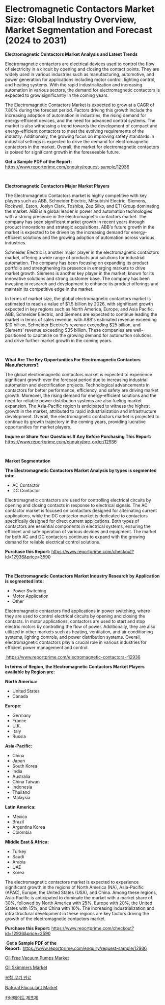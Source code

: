 <p><h1>Electromagnetic Contactors Market Size: Global Industry Overview, Market Segmentation and Forecast (2024 to 2031)</h1></p><p><strong>Electromagnetic Contactors Market Analysis and Latest Trends</strong></p>
<p><p>Electromagnetic contactors are electrical devices used to control the flow of electricity in a circuit by opening and closing the contact points. They are widely used in various industries such as manufacturing, automotive, and power generation for applications including motor control, lighting control, and heating systems. With the rapid industrialization and increasing automation in various sectors, the demand for electromagnetic contactors is expected to grow significantly in the coming years.</p><p>The Electromagnetic Contactors Market is expected to grow at a CAGR of 7.80% during the forecast period. Factors driving this growth include the increasing adoption of automation in industries, the rising demand for energy-efficient devices, and the need for advanced control systems. The market is also witnessing a trend towards the development of compact and energy-efficient contactors to meet the evolving requirements of the industry. Additionally, the growing focus on improving safety standards in industrial settings is expected to drive the demand for electromagnetic contactors in the market. Overall, the market for electromagnetic contactors is poised for significant growth in the foreseeable future.</p></p>
<p><strong>Get a Sample PDF of the Report:&nbsp;</strong> <a href="https://www.reportprime.com/enquiry/request-sample/12936">https://www.reportprime.com/enquiry/request-sample/12936</a></p>
<p>&nbsp;</p>
<p><strong>Electromagnetic Contactors Major Market Players</strong></p>
<p><p>The Electromagnetic Contactors market is highly competitive with key players such as ABB, Schneider Electric, Mitsubishi Electric, Siemens, Rockwell, Eaton, Joslyn Clark, Toshiba, Zez Silko, and ETI Group dominating the market. ABB is a global leader in power and automation technologies with a strong presence in the electromagnetic contactors market. The company has seen significant market growth in recent years through product innovations and strategic acquisitions. ABB's future growth in the market is expected to be driven by the increasing demand for energy-efficient solutions and the growing adoption of automation across various industries.</p><p>Schneider Electric is another major player in the electromagnetic contactors market, offering a wide range of products and solutions for industrial automation. The company has been focusing on expanding its product portfolio and strengthening its presence in emerging markets to drive market growth. Siemens is another key player in the market, known for its innovative solutions and strong customer base. The company has been investing in research and development to enhance its product offerings and maintain its competitive edge in the market.</p><p>In terms of market size, the global electromagnetic contactors market is estimated to reach a value of $1.5 billion by 2026, with significant growth expected in key regions such as North America, Europe, and Asia Pacific. ABB, Schneider Electric, and Siemens are expected to continue leading the market in terms of sales revenue, with ABB's estimated revenue exceeding $10 billion, Schneider Electric's revenue exceeding $25 billion, and Siemens' revenue exceeding $35 billion. These companies are well-positioned to capitalize on the growing demand for automation solutions and drive further market growth in the coming years.</p></p>
<p>&nbsp;</p>
<p><strong>What Are The Key Opportunities For Electromagnetic Contactors Manufacturers?</strong></p>
<p><p>The global electromagnetic contactors market is expected to experience significant growth over the forecast period due to increasing industrial automation and electrification projects. Technological advancements in contactors for better performance, efficiency, and safety are driving market growth. Moreover, the rising demand for energy-efficient solutions and the need for reliable power distribution systems are also fueling market expansion. The Asia-Pacific region is anticipated to witness the highest growth in the market, attributed to rapid industrialization and infrastructure development. Overall, the electromagnetic contactors market is projected to continue its growth trajectory in the coming years, providing lucrative opportunities for market players.</p></p>
<p><strong>Inquire or Share Your Questions If Any Before Purchasing This Report:</strong> <a href="https://www.reportprime.com/enquiry/pre-order/12936">https://www.reportprime.com/enquiry/pre-order/12936</a></p>
<p>&nbsp;</p>
<p><strong>Market Segmentation</strong></p>
<p><strong>The Electromagnetic Contactors Market Analysis by types is segmented into:</strong></p>
<p><ul><li>AC Contactor</li><li>DC Contactor</li></ul></p>
<p><p>Electromagnetic contactors are used for controlling electrical circuits by opening and closing contacts in response to electrical signals. The AC contactor market is focused on contactors designed for alternating current applications, while the DC contactor market is dedicated to contactors specifically designed for direct current applications. Both types of contactors are essential components in electrical systems, ensuring the efficient and safe operation of various devices and equipment. The market for both AC and DC contactors continues to expand with the growing demand for reliable electrical control solutions.</p></p>
<p><strong>Purchase this Report:&nbsp;</strong><a href="https://www.reportprime.com/checkout?id=12936&price=3590">https://www.reportprime.com/checkout?id=12936&price=3590</a></p>
<p>&nbsp;</p>
<p><strong>The Electromagnetic Contactors Market Industry Research by Application is segmented into:</strong></p>
<p><ul><li>Power Switching</li><li>Motor Application</li><li>Other</li></ul></p>
<p><p>Electromagnetic contactors find applications in power switching, where they are used to control electrical circuits by opening and closing the contacts. In motor applications, contactors are used to start and stop electric motors by controlling the flow of power. Additionally, they are also utilized in other markets such as heating, ventilation, and air conditioning systems, lighting controls, and power distribution systems. Overall, electromagnetic contactors play a crucial role in various industries for efficient power management and control.</p></p>
<p><a href="https://www.reportprime.com/electromagnetic-contactors-r12936">&nbsp;https://www.reportprime.com/electromagnetic-contactors-r12936</a></p>
<p><strong>In terms of Region, the Electromagnetic Contactors Market Players available by Region are:</strong></p>
<p>
    <p> <strong> North America: </strong>
        <ul>
            <li>United States</li>
            <li>Canada</li>
        </ul>
        </p> 
    <p> <strong> Europe: </strong>
        <ul>
            <li>Germany</li>
            <li>France</li>
            <li>U.K.</li>
            <li>Italy</li>
            <li>Russia</li>
        </ul>
        </p> 
    <p> <strong> Asia-Pacific: </strong>
        <ul>
            <li>China</li>
            <li>Japan</li>
            <li>South Korea</li>
            <li>India</li>
            <li>Australia</li>
            <li>China Taiwan</li>
            <li>Indonesia</li>
            <li>Thailand</li>
            <li>Malaysia</li>
        </ul>
        </p> 
    <p> <strong> Latin America: </strong>
        <ul>
            <li>Mexico</li>
            <li>Brazil</li>
            <li>Argentina Korea</li>
            <li>Colombia</li>
        </ul>
        </p> 
    <p> <strong> Middle East & Africa: </strong>
        <ul>
            <li>Turkey</li>
            <li>Saudi</li>
            <li>Arabia</li>
            <li>UAE</li>
            <li>Korea</li>
        </ul>
    </p>
    </p>
<p><p>The electromagnetic contactors market is expected to experience significant growth in the regions of North America (NA), Asia-Pacific (APAC), Europe, the United States (USA), and China. Among these regions, Asia-Pacific is anticipated to dominate the market with a market share of 30%, followed by North America with 25%, Europe with 20%, the United States with 15%, and China with 10%. The increasing industrialization and infrastructural development in these regions are key factors driving the growth of the electromagnetic contactors market.</p></p>
<p><strong>Purchase this Report: </strong><a href="https://www.reportprime.com/checkout?id=12936&price=3590">https://www.reportprime.com/checkout?id=12936&price=3590</a></p>
<p>&nbsp;<strong>Get a Sample PDF of the Report:&nbsp;&nbsp;</strong><a href="https://www.reportprime.com/enquiry/request-sample/12936">https://www.reportprime.com/enquiry/request-sample/12936</a></p>
<p><strong></strong></p>
<p><p><a href="https://github.com/jhcraigie/Market-Research-Report-List-2/blob/main/oil-free-vacuum-pumps-market.md">Oil Free Vacuum Pumps Market</a></p><p><a href="https://github.com/sonuprakash1/Market-Research-Report-List-2/blob/main/oil-skimmers-market.md">Oil Skimmers Market</a></p><p><a href="https://github.com/trmesnao7959541/Market-Research-Report-List-1/blob/main/865613319153.md">복합 무기 안료</a></p><p><a href="https://issuu.com/reportprime-2/docs/natural-flocculant-market-size-2030.pptx">Natural Flocculant Market</a></p><p><a href="https://medium.com/@carlosdytouglas8907667/%EC%B9%B4%EB%A5%B4%EB%B0%94%EB%A9%94%EC%9D%B4%ED%8A%B8-%EC%A0%9C%EC%B4%88%EC%A0%9C-%EC%8B%9C%EC%9E%A5-%EA%B7%9C%EB%AA%A8%EB%8A%94-%EA%B8%80%EB%A1%9C%EB%B2%8C-%EC%82%B0%EC%97%85%EC%97%90%EC%84%9C-%EC%B5%9C%EA%B3%A0%EC%9D%98-%EB%A7%88%EC%BC%80%ED%8C%85-%EC%B1%84%EB%84%90%EC%9D%84-%EB%93%9C%EB%9F%AC%EB%83%85%EB%8B%88%EB%8B%A4-abc618c1e095">카바메이트 제초제</a></p></p>